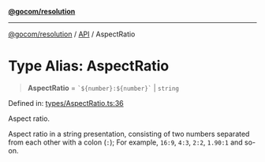 [**@gocom/resolution**](../README.md)

***

[@gocom/resolution](../README.md) / [API](../Public/API.md) / AspectRatio

# Type Alias: AspectRatio

> **AspectRatio** = `` `${number}:${number}` `` \| `string`

Defined in: [types/AspectRatio.ts:36](https://github.com/gocom/resolution/blob/71b3ec607fff6a846b2ca9bab40c4797a35335ad/src/types/AspectRatio.ts#L36)

Aspect ratio.

Aspect ratio in a string presentation, consisting of two numbers separated
from each other with a colon (`:`); For example, `16:9`, `4:3`, `2:2`, `1.90:1` and
so-on.
